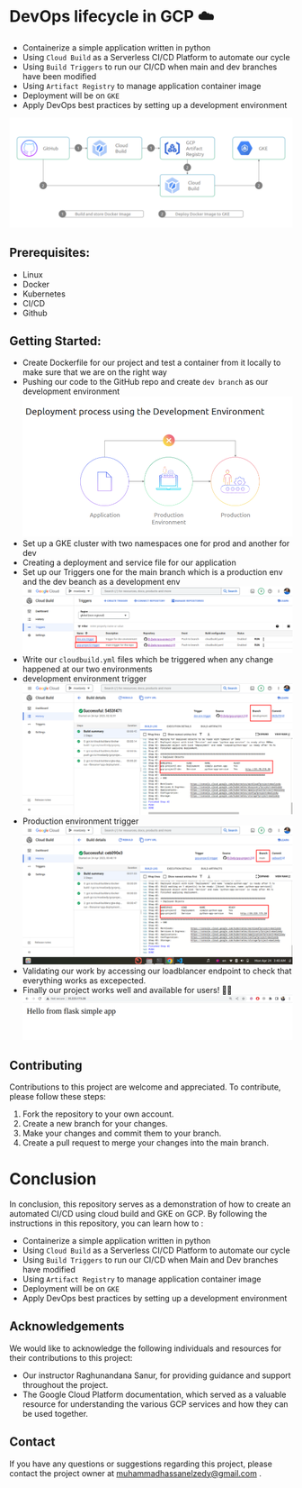 # DevOps lifecycle in GCP :cloud:

- Containerize a simple application written in python
- Using `Cloud Build` as a Serverless CI/CD Platform to automate our cycle
- Using `Build Triggers` to run our CI/CD when main and dev branches have been modified
- Using `Artifact Registry` to manage application container image
- Deployment will be on `GKE`
- Apply DevOps best practices by setting up a development environment

![Project Diagram](Diagram.png)

## Prerequisites:
- Linux
- Docker
- Kubernetes
- CI/CD
- Github

## Getting Started:
- Create Dockerfile for our project and test a container from it locally to make sure that we are on the right way
- Pushing our code to the GitHub repo and create `dev branch` as our development environment
![Project Diagram](screenshots/Deployment_process_using_the_Development_Environment.png)
- Set up a GKE cluster with two namespaces one for prod and another for dev
- Creating a deployment and service file for our application
- Set up our Triggers one for the main branch which is a production env and the dev beanch as a development env
![Project Diagram](screenshots/triggers.png)
- Write our `cloudbuild.yml` files which be triggered when any change happened at our two environments
- development environment trigger
![Project Diagram](screenshots/dev_env_trigger.png)
- Production environment trigger
![Project Diagram](screenshots/prod_env_trigger.png)
- Validating our work by accessing our loadblancer endpoint to check that everything works as excepected.
- Finally our project works well and available for users! :tada::tada:
![Project Diagram](screenshots/accessing_lp_endpoint.png)
## Contributing
Contributions to this project are welcome and appreciated. To contribute, please follow these steps:
1. Fork the repository to your own account.
2. Create a new branch for your changes.
3. Make your changes and commit them to your branch.
4. Create a pull request to merge your changes into the main branch.
# Conclusion
In conclusion, this repository serves as a demonstration of how to create an automated CI/CD using cloud build and GKE on GCP. By following the instructions in this repository, you can learn how to : 
- Containerize a simple application written in python
- Using `Cloud Build` as a Serverless CI/CD Platform to automate our cycle
- Using `Build Triggers` to run our CI/CD when Main and Dev branches have modified
- Using `Artifact Registry` to manage application container image
- Deployment will be on `GKE`
- Apply DevOps best practices by setting up a development environment
## Acknowledgements
We would like to acknowledge the following individuals and resources for their contributions to this project:

- Our instructor Raghunandana Sanur, for providing guidance and support throughout the project.
- The Google Cloud Platform documentation, which served as a valuable resource for understanding the various GCP services and how they can be used together.
## Contact
If you have any questions or suggestions regarding this project, please contact the project owner at muhammadhassanelzedy@gmail.com .
